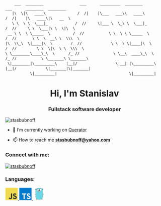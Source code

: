 ``` properties

    ___  ________                ___      _________  ________                ___      ________  ________     
   |\  \|\   ____\              /  /|    |\___   ___\\   ____\              /  /|    |\   ____\|\   __  \    
   \ \  \ \  \___|_            /  //     \|___ \  \_\ \  \___|_            /  //     \ \  \___|\ \  \|\  \   
 __ \ \  \ \_____  \          /  //           \ \  \ \ \_____  \          /  //       \ \  \  __\ \  \\\  \  
|\  \\_\  \|____|\  \        /  //             \ \  \ \|____|\  \        /  //         \ \  \|\  \ \  \\\  \ 
\ \________\____\_\  \      /_ //               \ \__\  ____\_\  \      /_ //           \ \_______\ \_______\
 \|________|\_________\    |__|/                 \|__| |\_________\    |__|/             \|_______|\|_______|
           \|_________|                                \|_________|                                          
```

<h1 align="center">Hi, I'm Stanislav</h1>
<h3 align="center">Fullstack software developer</h3>

<p align="left"> <img src="https://komarev.com/ghpvc/?username=stasbubnoff&label=Profile%20views&color=0e75b6&style=flat" alt="stasbubnoff" /> </p>


- 🔭 I’m currently working on [Querator](https://github.com/stasbubnoff/querator)

- 📫 How to reach me **stasbubnoff@yahoo.com**

<h3 align="left">Connect with me:</h3>

<p align="left">
<a href="https://twitter.com/stasbubnoff" target="blank"><img align="center" src="https://raw.githubusercontent.com/rahuldkjain/github-profile-readme-generator/master/src/images/icons/Social/twitter.svg" alt="stasbubnoff" height="30" width="40" /></a>
</p>

<h3 align="left">Languages:</h3>
<a href="https://developer.mozilla.org/en-US/docs/Web/JavaScript" target="_blank" rel="noreferrer"> <img src="https://raw.githubusercontent.com/devicons/devicon/master/icons/javascript/javascript-original.svg" alt="javascript" width="40" height="40"/>  <a href="https://www.typescriptlang.org/" target="_blank" rel="noreferrer"> <img src="https://raw.githubusercontent.com/devicons/devicon/master/icons/typescript/typescript-original.svg" alt="typescript" width="40" height="40"/> </a> <a href="https://golang.org" target="_blank" rel="noreferrer"> <img src="https://raw.githubusercontent.com/devicons/devicon/master/icons/go/go-original.svg" alt="go" width="40" height="40"/> </a>

